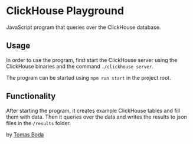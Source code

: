 # ClickHouse Playground
JavaScript program that queries over the ClickHouse database.

## Usage
In order to use the program, first start the ClickHouse server using the ClickHouse binaries and the command `./clickhouse server`.

The program can be started using `npm run start` in the project root.

## Functionality
After starting the program, it creates example ClickHouse tables and fill them with data. Then it queries over the data and writes the results to json files in the `/results` folder.

by [Tomas Boda](https://github.com/TomasBoda)